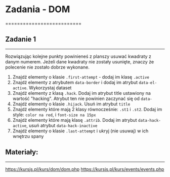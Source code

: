 # Zadania - DOM

==========================

## Zadanie 1

---

Rozwiązując kolejne punkty powinieneś z planszy usuwać kwadraty z danym numerem.
Jeżeli dane kwadraty nie zostały usunięte, znaczy że polecenie nie zostało dobrze wykonane.

1. Znajdź elementy o klasie `.first-attempt` - dodaj im klasę `.active`
2. Znajdź elementy z atrybutem `data-border` i dodaj im atrybut `data-el-active`. Wykorzystaj dataset
3. Znajdź elementy z klasą `.hack`. Dodaj im atrybut title ustawiony na wartość "hacking". Atrybut ten nie powinien zaczynać się od `data-`
4. Znajdź elementy o klasie `.hijack`. Usuń im atrybut `title`
5. Znajdź elementy które mają 2 klasy równocześnie: `.st1` i `.st2`. Dodaj im style: `color na red`, i `font-size na 15px`
6. Znajdź elementy które mają klasę `.attrib`. Dodaj im atrybut `data-hack-active`, usuń atrybut `data-hack-inactive`
7. Znajdź elementy o klasie `.last-attempt` i ukryj (nie usuwaj) w ich wnętrzu spany

## Materiały:

---

https://kursjs.pl/kurs/dom/dom.php
https://kursjs.pl/kurs/events/events.php
